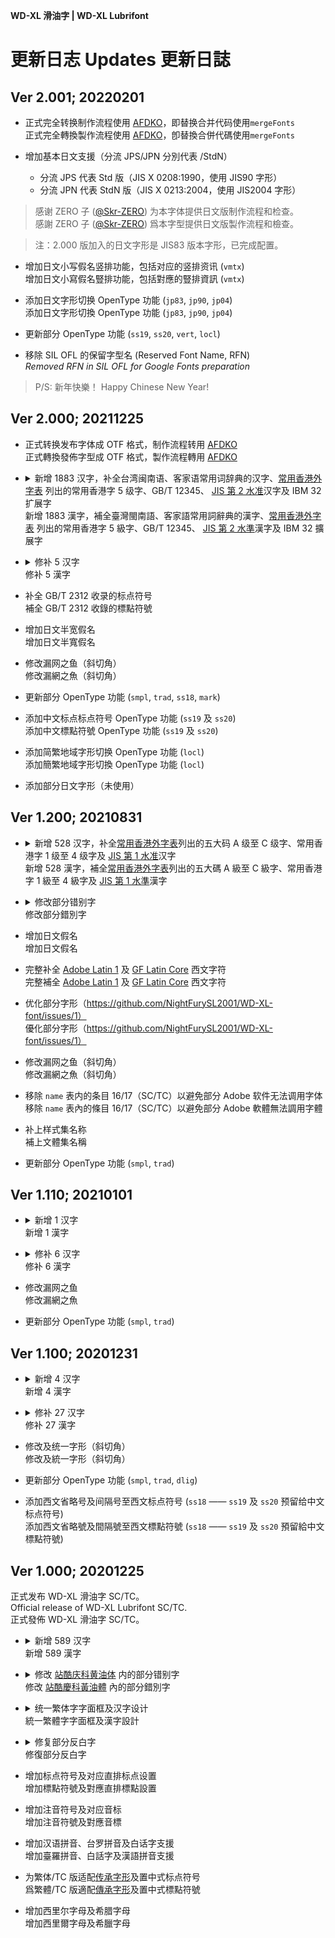 **WD-XL 滑油字 | WD-XL Lubrifont**

# 更新日志 Updates 更新日誌

## Ver 2.001; 20220201

- 正式完全转换制作流程使用 [AFDKO](https://github.com/adobe-type-tools/afdko)，即替换合并代码使用`mergeFonts`  
正式完全轉換製作流程使用 [AFDKO](https://github.com/adobe-type-tools/afdko)，卽替換合併代碼使用`mergeFonts`

- 增加基本日文支援（分流 JPS/JPN 分別代表 /StdN）  

    - 分流 JPS 代表 Std 版（JIS X 0208:1990，使用 JIS90 字形）
    - 分流 JPN 代表 StdN 版（JIS X 0213:2004，使用 JIS2004 字形）

> 感谢 ZERO 子 ([@Skr-ZERO](https://github.com/Skr-ZERO)) 为本字体提供日文版制作流程和检查。  
> 感謝 ZERO 子 ([@Skr-ZERO](https://github.com/Skr-ZERO)) 爲本字型提供日文版製作流程和檢查。

> 注：2.000 版加入的日文字形是 JIS83 版本字形，已完成配置。

- 增加日文小写假名竖排功能，包括对应的竖排资讯 (`vmtx`)  
增加日文小寫假名豎排功能，包括對應的豎排資訊 (`vmtx`)

- 添加日文字形切换 OpenType 功能 (`jp83`, `jp90`, `jp04`)  
添加日文字形切換 OpenType 功能 (`jp83`, `jp90`, `jp04`)

- 更新部分 OpenType 功能 (`ss19`, `ss20`, `vert`, `locl`)

- 移除 SIL OFL 的保留字型名 (Reserved Font Name, RFN)  
*Removed RFN in SIL OFL for Google Fonts preparation*

> P/S: 新年快樂！ Happy Chinese New Year!

## Ver 2.000; 20211225

- 正式转换发布字体成 OTF 格式，制作流程转用 [AFDKO](https://github.com/adobe-type-tools/afdko)  
正式轉換發佈字型成 OTF 格式，製作流程轉用 [AFDKO](https://github.com/adobe-type-tools/afdko)

- <details>
    <summary>新增 1883 汉字，补全台湾闽南语、客家语常用词辞典的汉字、<a href="https://github.com/ichitenfont/suppchara">常用香港外字表</a> 列出的常用香港字 5 级字、GB/T 12345、 <a href="https://kanji.jitenon.jp/cat/jisdai2.html">JIS 第 2 水准</a>汉字及 IBM 32 扩展字<br>新增 1883 漢字，補全臺灣閩南語、客家語常用詞辭典的漢字、<a href="https://github.com/ichitenfont/suppchara">常用香港外字表</a> 列出的常用香港字 5 級字、GB/T 12345、 <a href="https://kanji.jitenon.jp/cat/jisdai2.html">JIS 第 2 水準</a>漢字及 IBM 32 擴展字</summary>
    <p>

    - `㐁㑁㑑㓟㓾㔂㕱㕸㖅㖸㗘㗱㘔㘛㘝㘭㜮㜷㜺㝗㝩㤉㤕㧁㧌㧎㧒㧡㧣㧻㧾㨂㨑㨨㨪㨻㩆㩗㩧㩮㪐㰵㴘㴙㷛㷮㸐㸰㼆㼓㽎㾀㾊㿭㿸㿺䀐䀯䀴䀹䁅䁯䃗䃟䆀䇶䈄䉂䌈䏡䏲䓛䓝䓪䓬䖙䖳䗁䗆䗐䘆䘥䘼䞚䟓䟘䟩䠡䢂䢍䢢䥑䦉䪴䫌䯋䰳䱛䲁䲅䲗䳍䴈䴉丱丼乂乕乢亅亊亰亶亼仭伀伃伜伡伣伨伹伻佖侊侒侘侚侫侹俉俍俔俛俤俥俶俿倅倈倢倯倲偀偂偝偰傔傪傱僊僘僫僴儁儑儖儱兊兤冏冐冓冝冦冩冾凃凅凊凖凟凩凬凴凾刄刋刐刓刔刕刜刣刦刧剉剏剱剳剺剾劄劒劔劜劦劯劼勀勠勥勼匇匤匧匳匸匼卆卌卲厓厖厰叆叇叝叺叾吂呟呧呰呴呾呿咊咜咢咥哘哢哯哱哹唅唊唌唥唩唭唶唹啀啌啹喌喐喓喞喢喤喥喨嗋嗙嗹嗺嘓噐噒噭噷嚉嚊嚔嚠嚤嚱嚵嚹嚾囃囎囓囥囮囷圀圦圷圸坉坔坙坥坱坵坺坿垈垉垞垪垬垰垳垺埀埆埇埈埓埖埣埪堽塠塰塲墘墫墲墸墹墺壗壜壥壸壻壼夊夐夘夛夬奅奒奓奛奝奣妛妺姙姼娗娚娵婬婸媌媱嫋嫐嬶嬾孅寀寃寉寘尞尠尨尪屃屓屧屶屻岦岶岺岻岼岾峅峇峣峵峺崄崋崕崘崟崠嵂嵎嵒嵓嵙嵜嵭嵳嵶嶌嶐嶢嶬嶮嶹巐巵帋幇幎幤幵庰廍廏廕廩廰廱廹弇弉弌弍弖弡弴弸彁彅彑彔彜徃徛徧忞忟忰怐怺恅恊恟恠恷悁悊悋悗悤悧悳悾悿惓惗惞惪惷愃愐愑愖愡愨愬愰愽慂慒慓慙慥慭慯慱慴慽憇憖憘憙憢憺懃懆懞懴懽戉戓戞扐扚扞扠扡扨扴扷抂抃抅抐抝抾拁拏拑拵拹挃挌挐挓挔挕挧挩挱挳挵挶挷挼捀捒捔捘捙捝捥捾掔掜掝掞掫掵揇揋揌揑揙揜揢揫揬揰揵揻搇搉搙搝搟搢搤搧搨搩摃摎摖摝摠摵撆撋撍撏撘撝撨撴擉擛擣擶擽攅攋攎攑攕攷敆敋敧敨敱斈旙旛旡昉昜昞昮昻昿晄晙晥晧晬晳暃暎暙暠暲暼暿曁曚曵曺曻朎朏朒朖朞朳朷朸朿杁杙杣杤杦杮枅枌枡枦枩枹枻柀柆柎柤柧柫柮栁栫栱栿桍桒桙桮桱桸桾梍梛梠梹梺棆棈棊棏棑棔棡棢棯椄椈椊椌椚椡椢椣椥椦椨椪椶楙楜楪楬楴楻楾榁榅榑榖榠榲榼榾槇槝槞槢槫槹槺樌樒樔樛樠樢樮樰樶橂橆橦橲橳橸檍檨檪櫁櫑櫢櫤櫼欅欉欟欱欶歁歔歕歛殀殕殗殱毟氿汢汫汯汳沊沕沚沺泙泚泝泧洘洟浡浤浱浲涖涬淏淕淰淲渕渟渧渮渹渼湜湠湢湳湶湼溂溓溚溡溿滒滮漑漖漦潗澁澂澑澣澵濔濳濵濶瀁瀇瀳灇炣烋烌烝烰烱烳焄焏焠焫焿煇煏煠煡煴煻熁熅熇熈熕熝熥熰熻燖燗燵爁爌爕爧爼牋牚牸犂犅犇犱狆狌狢猄猌猤猯獏玽珎珒珖珣珱珵珸琩琲瑢璢瓅瓧瓩瓰瓱瓲瓸甁甃甅甎甞甼畄畆畉畍畓畤畩畭畯疂疉疕疧疶疺痀痌痚痟痡痾癈癎癗癠癨癶皀皃皛皜皞皦皷皹盦盻眛眡眤眥睆睭瞆瞖瞨瞶瞹矺矻矼砄砈砛砡硓硙硞硩硴硺碆碖碪碫碯碵磆磑磟磳礆礇礑礒礰禔禝秄秡秥秪秬秮稘稙稴稾穃穉穽窞窵竍竏竑竒竓竕竚竝竡竢竧竫竰竳竵竸竻笂笐笒笘笵笶筊筥筬筰筴筺箒箘箙箚箞箟篏篶簓簔簗籏籔籖籗籘籵粃粄粅粐粡粨粩粫粭粿糀糂糋糒糘糬糺紩紵絅絈絋絏絖絙絚絜絣絪絭絽綛綟綯綷緕緖緜緟緤緪縅縒縖縡縢縺繏繐繖繝繧繷繻繿纃纉纎纐纒纻绹罇罉罍罎罠罧罶罸羂羃羇羓羮羴翆翍翸耎耞耡聟聢聨聬肨肬胐胘胠胮胿脢脥脧脽腍腘腟膁膃膋膎膓膕膤膥膭膰膵膸臈臑臙臽舦舩艀艝艢艪艸苙苝苳苺茋茖茘茣荅荍荖荢荳荵荿莀莇莚莟莵莿菎菣菶菷菻萓萠萢萣萪葈葢葮葯葹蒄蒟蒭蒻蓙蓚蓜蓪蓴蔕蕀蕋蕚蕣蕫蕰蕳薀薁薐薸藃藠藾蘂蘓蘯蘰虘蚫蚻蛬蛯蜅蜑蜺蝒蝛蝝蝟蝪蝲蝹螔螕螛螷螿蟇蟐蟧蟳蟷蠇蠎蠘蠧衂衊衒衖衵袓袗袙袚袰袵袿裃裄裈裌裖裲裵褄褌褜褝褞襀襌襍襕襭襴襷襾覂覈覊覕覥覩觝觧觱訄訒訚訷詏誂誐誾諚諟諠諡謌謴謼譀譓譛譱譿讌讙讱谺豍豼貎貛貭貮賍賰贇贌贒贔赑趒趖跁跂跈跍跔跕跙跿踈踜踰蹏蹐蹓蹔蹘蹛蹠蹧蹳蹽躄躘躙躰躱躼躽躾軁軅軆軈軣輌輙輹輼轀轌轗轜轣辧辷迌迒迚迯迵逎逧逩遉遖遧遯遰遶遹邉郤鄕酇酖酘酜酳酺醂醡醹釖釚釛釞釟釡釥釮釶釼釿鈂鈃鈆鈗鈩鈬鈼鉎鉐鉔鉙鉝鉧鉨鉮鉲鉳鉷銈銕銛銧銾鋂鋉鋐鋓鋕鋗鋙鋠鋧鋩鋹鋺鋻鋿錀錂錏錑錝錞錣錥錺錻錼鍄鍅鍈鍖鍗鍜鍠鍮鍼鎓鎝鎤鎶鎹鏀鏆鏐鏥鏸鐇鐚鐡鐱鐶鐽鑀鑁鑅鑈鑚鑞鑢鑱鑵钁铓铔铦铻锜锳锽镠镮镴镵閇閊閕閖閙閠閧闍阇阨阯陏陦隝隯隲雺霙霳霻靃靆靉靍靏靕靗靤靫靱靹鞁鞆鞐鞜鞳韈韡韲頔頕顋顗颪飃飜飮餔餝餠餤餧餬餲饂饍饐饝馝馞馦馼駮駲駸駻驎驩驫骉骎骭骿髎髜髞髢髣髱髴髷鬖鬘鬞鬪鬭魠魩魬魲魵魽鮄鮊鮏鮓鮕鮖鮗鮘鮟鮠鮡鮢鮣鮨鮰鮱鮴鮸鮹鮻鯆鯏鯑鯒鯗鯣鯮鯱鯲鰀鰄鰆鰇鰊鰌鰏鰔鰕鰗鰛鰡鰤鰮鰰鰺鱆鱇鱙鱚鱠鱰鱶鲊鲙鲬鲹鳁鳫鳬鳰鴈鴞鴪鴴鴾鵁鵄鵆鵈鵐鵙鵤鵫鵰鵺鵻鵾鶖鶤鶫鶲鶺鶿鷁鷆鷉鷏鷝鷭鷽鸊鸙鸰鸴鹀鹟鹡鹢麁麌麑麕麭麶黗黡黶鼡鼦齁齆齎齖齴齶齻龝鿏鿔鿫鿬鿭朗隆﨎﨏塚﨑晴﨓﨔凞猪益礼神祥福靖精羽﨟蘒﨡諸﨣﨤逸都﨧﨨﨩飯飼館鶴𠊎𠎷𠕆𠕇𠖄𠗻𠜱𠞩𠞭𠠃𠠝𠢕𠤎𠯗𠲿𠻗𠻘𠼮𡀔𡁶𡟓𡠍𡢃𡰪𡲢𡳞𢎙𢓜𢪱𢫏𢫦𢯭𢯾𢱋𢱤𢲴𢲸𢳆𢳪𢶀𢼌𢼛𣁳𣁴𣍐𣚺𣛮𣮈𣲩𣻸𣼎𤆬𤉙𤊶𤌍𤍒𤐙𤐰𤘅𤞚𤲍𤶃𤸁𤸱𤺅𤺪𥅾𥉌𥌚𥍉𥐵𥑮𥯟𥯥𥰔𥴊𥺆𦁄𦉎𦊓𦜆𦟪𦢊𧉟𧊅𧌄𧟰𧩣𧮙𧻴𧿁𧿬𧿳𨂾𨂿𨃩𨃰𨅔𨑨𨒇𨖕𨢑𨧀𨨏𨭆𨭎𨻶𩑝𩑾𩚨𩛩𩜄𩜰𩵱𩸙𩸶𩼧𪁎𪐞𪖐𪘒𪜶𪹚𫓧𫖯𫝏𫝘𫝛𫝺𫝻𫞼𫟂𫟧𫟷𫟼𫠛𫣆𬍛𬎆𬠖𬦰𬬭𬬻𬭊𬭛𬭳𬭶𬱖𮧵𰣻𰹬`

    </p>
</details>

- <details>
    <summary>修补 5 汉字<br>修补 5 漢字</summary>
    <p>

    - `賬溽縟蓐褥`

    </p>
</details>

- 补全 GB/T 2312 收录的标点符号  
補全 GB/T 2312 收錄的標點符號

- 增加日文半宽假名  
增加日文半寬假名

- 修改漏网之鱼（斜切角）  
修改漏網之魚（斜切角）

- 更新部分 OpenType 功能 (`smpl`, `trad`, `ss18`, `mark`)

- 添加中文标点标点符号 OpenType 功能 (`ss19` 及 `ss20`)  
添加中文標點符號 OpenType 功能 (`ss19` 及 `ss20`)

- 添加简繁地域字形切换 OpenType 功能 (`locl`)  
添加簡繁地域字形切換 OpenType 功能 (`locl`)

- 添加部分日文字形（未使用）

## Ver 1.200; 20210831

- <details>
    <summary>新增 528 汉字，补全<a href="https://github.com/ichitenfont/suppchara">常用香港外字表</a>列出的五大码 A 级至 C 级字、常用香港字 1 级至 4 级字及 <a href="https://kanji.jitenon.jp/cat/jisdai1.html">JIS 第 1 水准</a>汉字<br>新增 528 漢字，補全<a href="https://github.com/ichitenfont/suppchara">常用香港外字表</a>列出的五大碼 A 級至 C 級字、常用香港字 1 級至 4 級字及 <a href="https://kanji.jitenon.jp/cat/jisdai1.html">JIS 第 1 水準</a>漢字</summary>
    <p>

    - `㓤㖡㖭㖿㗎㗾㧬㨘㩒㬷㬹㷫㹴䁪䐁䡍䱽乗乪乸亀仮価侭侲俵倞倹偸傌僆働兎兪円冚冧冨処凧凪剣剤剰劏劖労効勅勧勲匁匂単厳吪呉呍呑呪咇咓哋唂唓唖唚唞啅啝啩啱喛喩喰営喼嗗嗞嗱嘥噂噃噉噏噚噛噺嚡嚢嚿囲図圏圧埜埞埲埼塀塁塙塩壆壌壱壷奨妬姉姫姶姸娯婾媮嫲嬬孭孲孻宍尐尭岨峠崚嶋巌巓巣帯帰庁廃廸廻廼弐弾彞従徴悩悪惣愼戙戦戯戸戻払扤扱扲抌抜択抦拃拠拡挙挿捗捜捽掗掟掲掹掻揃揈揤揦揺揼搣搲摀摂摙摱摷撃撠撹擝擳擸攞攰斉晩暁暦曱杢杧枠柊査柾栂栃栄栞栴桝桟梖梶梼椀椙椛検楕楡楢楯楳榊榎様槙槻樖権樫橿欝歓歯歳歴毘気氷浄涙涜淥渇済渉渓溌滉滙滝潅瀄瀞瀡瀦烚焔焼煀煕熚燂燋燶燿犠狛猟獴珽瑠瑳甮甴畠畬畳畷痩癦癪発皐睘睩瞏瞓矋砕砿硏硲碕礐稲穂穏穐穣窓窰竃竜笹筈筳箆篭籙籾粁粂粋粍粛糎糭紘紬経絵継続総縁縦繊繋繍繑罫羗翫翶聡肶脇脗脳脷膉膶臓舎舗舮苅荘菫萩葎蔀蔴蔵蕗薗薫薬蛍蛽蝋蝿螆蠄衞袪袴裇覇覗覚覧訳詑読諌譲讃讐豊豖賎賛趯趷踎踭蹾躀躝軚軽輋辺辻込辿迋逓遅遡郷酔醗醤醸釈鈪鉱鉾銭鋲鋳錬鎅鎌鎭鑓鑛閪闘陥険隃隠隣隷雫雰霊鞄韮頚頬頴頼顕顚餸駅駆駈騒験騨骾髄髧髪鮋鯭鯵鰯鱲鴎鴫鴬鵞鶏鹸麯麺麿黐黙齢龬𠝹𠱁𠱸𠲖𠳏𠵝𠵱𠶧𠹶𠺘𠺝𠺢𠻹𠼭𠽌𠿪𡁜𡁻𡃁𡃶𡅅𡥼𡪲𢃇𢭃𢯊𢱑𢱕𢱢𢳂𢵌𢵧𣲷𤓓𤞭𤶸𤷪𤺧𥄫𥅈𥹉𦉘𦙅𦟌𦧲𦧺𨅝𨈇𨋢𨳊𨳍𨳒𨶙𩓥𩶘𭕫𰹲𰽣`

    </p>
</details>

- <details>
    <summary>修改部分错别字<br>修改部分錯別字</summary> 
    <p>

    - `犧壺恙慶孺鲈贯満潺瓞踽燹`

    - 被转移去正确码位的错字：`鋼嗳胪舻睏矧薛軼畲屣筵豕豚翺`  
    被轉移去正確碼位的錯字：`鋼嗳胪舻睏矧薛軼畲屣筵豕豚翺`

    </p>
</details>

- 增加日文假名  
增加日文假名

- 完整补全 [Adobe Latin 1](https://adobe-type-tools.github.io/adobe-latin-charsets/adobe-latin-1.html) 及 [GF Latin Core](https://github.com/googlefonts/gftools/blob/main/Lib/gftools/encodings/GF%20Glyph%20Sets/GF-latin-core_unique-glyphs.nam) 西文字符  
完整補全 [Adobe Latin 1](https://adobe-type-tools.github.io/adobe-latin-charsets/adobe-latin-1.html) 及 [GF Latin Core](https://github.com/googlefonts/gftools/blob/main/Lib/gftools/encodings/GF%20Glyph%20Sets/GF-latin-core_unique-glyphs.nam) 西文字符

- 优化部分字形（https://github.com/NightFurySL2001/WD-XL-font/issues/1）  
優化部分字形（https://github.com/NightFurySL2001/WD-XL-font/issues/1）

- 修改漏网之鱼（斜切角）  
修改漏網之魚（斜切角）

- 移除 `name` 表内的条目 16/17（SC/TC）以避免部分 Adobe 软件无法调用字体  
移除 `name` 表內的條目 16/17（SC/TC）以避免部分 Adobe 軟體無法調用字體

- 补上样式集名称  
補上文體集名稱

- 更新部分 OpenType 功能 (`smpl`, `trad`)

## Ver 1.110; 20210101

- <details>
    <summary>新增 1 汉字<br>新增 1 漢字</summary>
    <p>

    - `廐`

    </p>
</details>

- <details>
    <summary>修补 6 汉字<br>修补 6 漢字</summary>
    <p>

    - `廄舉擧譽櫸遺`

    </p>
</details>

- 修改漏网之鱼  
修改漏網之魚

- 更新部分 OpenType 功能 (`smpl`, `trad`)

## Ver 1.100; 20201231

- <details>
    <summary>新增 4 汉字<br>新增 4 漢字</summary>
    <p>

    - `逹簒噁𫫇`

    </p>
</details>

- <details>
    <summary>修补 27 汉字<br>修补 27 漢字</summary>
    <p>

    - `港巷起熵達噠撻躂鄉薌既厩嘅慨暨概溉即唧櫛癤節鯽鲫嚼爝爵`

    </p>
</details>

- 修改及统一字形（斜切角）  
修改及統一字形（斜切角）

- 更新部分 OpenType 功能 (`smpl`, `trad`, `dlig`)

- 添加西文省略号及间隔号至西文标点符号 (`ss18` —— `ss19` 及 `ss20` 预留给中文标点符号)  
添加西文省略號及間隔號至西文標點符號 (`ss18` —— `ss19` 及 `ss20` 預留給中文標點符號)

## Ver 1.000; 20201225

正式发布 WD-XL 滑油字 SC/TC。  
Official release of WD-XL Lubrifont SC/TC.  
正式發佈 WD-XL 滑油字 SC/TC。  

- <details>
    <summary>新增 589 汉字<br>新增 589 漢字</summary>
    <p>

    - `䆁丟並亙仼伋伕佈佔佮併佺侶侷係倖倣値倶偭偯偺偽傑傢傯僇僎僣僩僱儅儘儳儸兇兌兗內冊冑冪凈凜別刪剋剎剝剷劻勗勣勦勳勻卬卹卻吋吳吶吿呂呎咍咾唸啗啟啣喚喫嘐噓噹嚥嚮囉囌囪堉塡塭塽墦壎夠奐奧奭姅姍姦姪娛媠媼嫺嬝嬤孃孆宂宮屆屘屜屝峩峯崁崙崢嶔嶽巉巖帟廁廂廄廈廚廝弒弔強彆彊彙彥彫彿徬忼怱恆恥恵悅悽愒慄慇慍慼懍戩戶抆拋捨捲掙掛採換揹搆搖搾撐撚撢擡擧擭攜敍敎敔敘昐昤晅晉晞暍暘暱暸曆朮杗枏枓枱枴柵柺栘桿梂梔梡梱梿棄棲棻楛榣榦槓槤槨樑橫橾檮檯櫂櫈櫥櫺欐歎歜歿殼毀毚毬氊氳氾汍汎汙汚決沍沒沖沘沬況泏泜洩洶洸浥浬涊涼淒淚淨淯淸渙減湊湣湧湩湲準溫溼滷滾潛潟潠潥澦澴濩濬瀋瀰災為煆煙煥燄燉燐燬燸燻爭牀牆牴犛犾猙獎玆玨珮琯琺瑤瑯璘璿瓖甕產甦甽畧異疊疎疢痠痲痳痺瘉瘓瘺癡癥皰盜盪眾睏睜睪瞇瞋矇矓砠砲硃硿祐祕祿禇禿秈稅稈稜稟穇穋穠穫窯筍箄箇箏箠篛篠簑簷籐籣籤籥籲粵粺糉糢糰絃絕絛絰綑綠綵線緻緼縕縯縴縿繃繈繙繡繦繫纔缊缽罈罣罵羋羨羶翺耑聴脈脣脤脩脫脰腳臟臢臥艶芣茲荊菴蒞蓆蔆蔔蔥薑薶藷蘊蘗虛虯蛻蝨蠍蠏蠔衹袊袞袮裡裯製複褕褟褽襃襬覜觔觼訏訑託訢註証詖詠詨詻誌誧說謠譁譆譌譟讚谿豎豔豬豭貍貓賸贓贗跡跦跼踡踫蹚蹟蹤躂躭軏軗輓輭迆迴迺週遊遙遝郃鄗鄘醃醜醞醱釆釐釦釭鈇鉋鉤鉼銲銳錄錡錶鍊鍚鎔鎗鏽鐫鑑鑤鑪閒閤閱闆阬陜陞隄隻雊雋雞霑霤靜靦靭鞦韁韆韹韻頫頹顏颱颳颺飢餚餵餽騵髮鬆鬍鬚鬨鬱鯈鱷鴃鴒鶸鹹麪麫麵麹麼黃黴鼇鼈鼕鼴齣齧𤂽𧬨`

    </p>
</details>

- <details>
    <summary>修改 <a href="https://www.github.com/googlefonts/zcool-qingke-huangyou">站酷庆科黄油体</a> 内的部分错别字<br>修改 <a href="https://www.github.com/googlefonts/zcool-qingke-huangyou">站酷慶科黃油體</a> 內的部分錯別字</summary> 
    <p>

    - `盧鷳癇轂濕巔癲縧勖帽瑁冒冕竪夂曰勘載狀瘳禛醛蹒祇暢溧篥擊睞嘜麥麩麴褻戇賜類槔縣懸聽繈譏陝懣滿瞞蟎蹣顢偬與鹧颧鈰鬧衿軎` （摘录）

    - 部分有对应正式码位的字被转移去正确码位  
    部分有對應正式碼位的字被轉移去正確碼位

    </p>
</details>

- <details>
    <summary>统一繁体字字面框及汉字设计<br>統一繁體字字面框及漢字設計</summary> 
    <p>

    - `仏厷頁` （摘录）

    </p>
</details>

- <details>
    <summary>修复部分反白字<br>修復部分反白字</summary> 
    <p>

    - `蜱镛癫箸铟靥` （摘录）

    </p>
</details>

- 增加标点符号及对应直排标点设置  
增加標點符號及對應直排標點設置

- 增加注音符号及对应音标  
增加注音符號及對應音標

- 增加汉语拼音、台罗拼音及白话字支援  
增加臺羅拼音、白話字及漢語拼音支援

- 为繁体/TC 版适配[传承字形](https://github.com/ichitenfont/inheritedglyphs)及置中式标点符号  
爲繁體/TC 版適配[傳承字形](https://github.com/ichitenfont/inheritedglyphs)及置中式標點符號

- 增加西里尔字母及希腊字母  
增加西里爾字母及希臘字母
